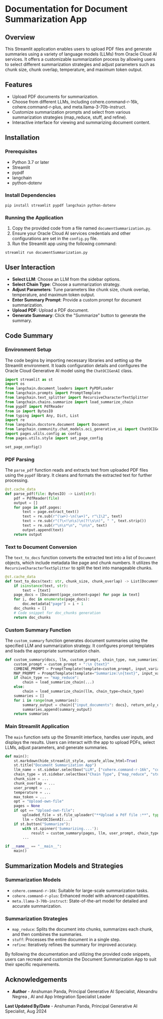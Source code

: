 # Documentation for Document Summarization App

## Overview

This Streamlit application enables users to upload PDF files and generate summaries using a variety of language models (LLMs) from Oracle Cloud AI services. It offers a customizable summarization process by allowing users to select different summarization strategies and adjust parameters such as chunk size, chunk overlap, temperature, and maximum token output.

## Features

- Upload PDF documents for summarization.
- Choose from different LLMs, including cohere.command-r-16k, cohere.command-r-plus, and meta.llama-3-70b-instruct.
- Customize summarization prompts and select from various summarization strategies (map_reduce, stuff, and refine).
- Interactive interface for viewing and summarizing document content.

## Installation

### Prerequisites

- Python 3.7 or later
- Streamlit
- pypdf
- langchain
- python-dotenv

### Install Dependencies

```
pip install streamlit pypdf langchain python-dotenv
```

### Running the Application

1. Copy the provided code from a file named `documentSummarization.py`.
2. Ensure your Oracle Cloud AI services credentials and other configurations are set in the `config.py` file.
3. Run the Streamlit app using the following command:

```
streamlit run documentSummarization.py
```

## User Interaction

- **Select LLM**: Choose an LLM from the sidebar options.
- **Select Chain Type**: Choose a summarization strategy.
- **Adjust Parameters**: Tune parameters like chunk size, chunk overlap, temperature, and maximum token output.
- **Enter Summary Prompt**: Provide a custom prompt for document summarization.
- **Upload PDF**: Upload a PDF document.
- **Generate Summary**: Click the "Summarize" button to generate the summary.

## Code Summary

### Environment Setup

The code begins by importing necessary libraries and setting up the Streamlit environment. It loads configuration details and configures the Oracle Cloud Generative AI model using the `ChatOCIGenAI` class.

```python
import streamlit as st
import os
from langchain.document_loaders import PyPDFLoader
from langchain.prompts import PromptTemplate
from langchain.text_splitter import RecursiveCharacterTextSplitter
from langchain.chains.summarize import load_summarize_chain
from pypdf import PdfReader
from io import BytesIO
from typing import Any, Dict, List
import re
from langchain.docstore.document import Document
from langchain_community.chat_models.oci_generative_ai import ChatOCIGenAI
import pages.utils.config as config
from pages.utils.style import set_page_config

set_page_config()
```

### PDF Parsing

The `parse_pdf` function reads and extracts text from uploaded PDF files using the `pypdf` library. It cleans and formats the extracted text for further processing.

```python
@st.cache_data
def parse_pdf(file: BytesIO) -> List[str]:
    pdf = PdfReader(file)
    output = []
    for page in pdf.pages:
        text = page.extract_text()
        text = re.sub(r"(\w+)-\n(\w+)", r"\1\2", text)
        text = re.sub(r"(?\<!\n\s)\n(?!\s\n)", " ", text.strip())
        text = re.sub(r"\n\s*\n", "\n\n", text)
        output.append(text)
    return output
```

### Text to Document Conversion

The `text_to_docs` function converts the extracted text into a list of `Document` objects, which include metadata like page and chunk numbers. It utilizes the `RecursiveCharacterTextSplitter` to split the text into manageable chunks.

```python
@st.cache_data
def text_to_docs(text: str, chunk_size, chunk_overlap) -> List[Document]:
    if isinstance(text, str):
        text = [text]
    page_docs = [Document(page_content=page) for page in text]
    for i, doc in enumerate(page_docs):
        doc.metadata["page"] = i + 1
    doc_chunks = []
    # Code snippet for doc_chunks generation
    return doc_chunks
```

### Custom Summary Function

The `custom_summary` function generates document summaries using the specified LLM and summarization strategy. It configures prompt templates and loads the appropriate summarization chain.

```python
def custom_summary(docs, llm, custom_prompt, chain_type, num_summaries):
    custom_prompt = custom_prompt + ":\n {text}"
    COMBINE_PROMPT = PromptTemplate(template=custom_prompt, input_variables=["text"])
    MAP_PROMPT = PromptTemplate(template="Summarize:\n{text}", input_variables=["text"])
    if chain_type == "map_reduce":
        chain = load_summarize_chain(...)
    else:
        chain = load_summarize_chain(llm, chain_type=chain_type)
    summaries = []
    for i in range(num_summaries):
        summary_output = chain({"input_documents": docs}, return_only_outputs=True)["output_text"]
        summaries.append(summary_output)
    return summaries
```

### Main Streamlit Application

The `main` function sets up the Streamlit interface, handles user inputs, and displays the results. Users can interact with the app to upload PDFs, select LLMs, adjust parameters, and generate summaries.

```python
def main():
    st.markdown(hide_streamlit_style, unsafe_allow_html=True)
    st.title("Document Summarization App")
    llm_name = st.sidebar.selectbox("LLM", ["cohere.command-r-16k", "cohere.command-r-plus", "meta.llama-3-70b-instruct"])
    chain_type = st.sidebar.selectbox("Chain Type", ["map_reduce", "stuff", "refine"])
    chunk_size = ...
    chunk_overlap = ...
    user_prompt = ...
    temperature = ...
    max_token = ...
    opt = "Upload-own-file"
    pages = None
    if opt == "Upload-own-file":
        uploaded_file = st.file_uploader("**Upload a Pdf file :**", type=["pdf"])...
        llm = ChatOCIGenAI(...)
    if st.button("Summarize"):
        with st.spinner('Summarizing....'):
            result = custom_summary(pages, llm, user_prompt, chain_type, 1)
        ...

if __name__ == "__main__":
    main()
```

## Summarization Models and Strategies

### Summarization Models

- `cohere.command-r-16k`: Suitable for large-scale summarization tasks.
- `cohere.command-r-plus`: Enhanced model with advanced capabilities.
- `meta.llama-3-70b-instruct`: State-of-the-art model for detailed and accurate summarization.

### Summarization Strategies

- `map_reduce`: Splits the document into chunks, summarizes each chunk, and then combines the summaries.
- `stuff`: Processes the entire document in a single step.
- `refine`: Iteratively refines the summary for improved accuracy.

By following the documentation and utilizing the provided code snippets, users can recreate and customize the Document Summarization App to suit their specific requirements.

## Acknowledgements

* **Author** - Anshuman Panda, Principal Generative AI Specialist, Alexandru Negrea , AI and App Integration Specialist Leader

**Last Updated By/Date** - Anshuman Panda, Principal Generative AI Specialist, Aug 2024